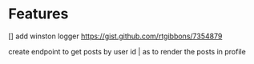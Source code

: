 # Features

[] add winston logger
https://gist.github.com/rtgibbons/7354879

create endpoint to get posts by user id | as to render the posts in profile
